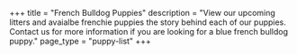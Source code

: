 +++
title = "French Bulldog Puppies"
description = "View our upcoming litters and avaialbe frenchie puppies the story behind each of our puppies. Contact us for more information if you are looking for a blue french bulldog puppy."
page_type = "puppy-list"
+++
